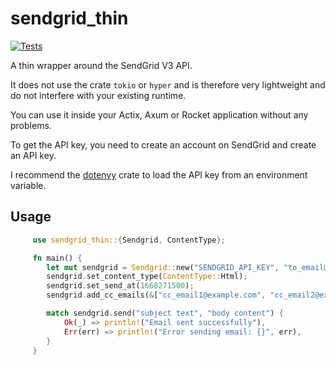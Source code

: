 # sendgrid_thin

[![Tests](https://github.com/OLoKo64/sendgrid_thin/actions/workflows/rust-workflow.yml/badge.svg)](https://github.com/OLoKo64/sendgrid_thin/actions/workflows/rust-workflow.yml)

A thin wrapper around the SendGrid V3 API.

It does not use the crate `tokio` or `hyper` and is therefore very lightweight and do not interfere with your existing runtime.

You can use it inside your Actix, Axum or Rocket application without any problems.

To get the API key, you need to create an account on SendGrid and create an API key.

I recommend the [dotenvy](https://crates.io/crates/dotenvy) crate to load the API key from an environment variable.

## Usage

```rust
     use sendgrid_thin::{Sendgrid, ContentType};

     fn main() {
        let mut sendgrid = Sendgrid::new("SENDGRID_API_KEY", "to_email@example.com", "from_email@example.com");
        sendgrid.set_content_type(ContentType::Html);
        sendgrid.set_send_at(1668271500);
        sendgrid.add_cc_emails(&["cc_email1@example.com", "cc_email2@example.com"]);

        match sendgrid.send("subject text", "body content") {
            Ok(_) => println!("Email sent successfully"),
            Err(err) => println!("Error sending email: {}", err),
        }
     }
```

